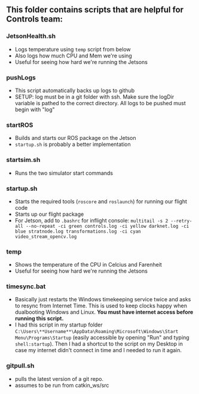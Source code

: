 ## This folder contains scripts that are helpful for Controls team: 

### JetsonHealth.sh 
- Logs temperature using `temp` script from below 
- Also logs how much CPU and Mem we're using 
- Useful for seeing how hard we're running the Jetsons 

### pushLogs 
- This script automatically backs up logs to github
- SETUP: log must be in a git folder with ssh. Make sure the logDir variable is pathed to the correct directory. All logs to be pushed must begin with "log"

### startROS 
- Builds and starts our ROS package on the Jetson 
- `startup.sh` is probably a better implementation 

### startsim.sh 
- Runs the two simulator start commands 

### startup.sh 
- Starts the required tools (`roscore` and `roslaunch`) for running our flight code 
- Starts up our flight package 
- For Jetson, add to `.bashrc` for inflight console: `multitail -s 2 --retry-all --no-repeat -ci green controls.log -ci yellow darknet.log -ci blue stratnode.log transformations.log -ci cyan video_stream_opencv.log`

### temp 
- Shows the temperature of the CPU in Celcius and Farenheit 
- Useful for seeing how hard we're running the Jetsons 

### timesync.bat 
- Basically just restarts the Windows timekeeping service twice and asks to resync from Internet Time. This is used to keep clocks happy when dualbooting Windows and Linux. **You must have internet access before running this script.** 
- I had this script in my startup folder `C:\Users\**Username**\AppData\Roaming\Microsoft\Windows\Start Menu\Programs\Startup` (easily accessible by opening "Run" and typing `shell:startup`). Then I had a shortcut to the script on my Desktop in case my internet didn't connect in time and I needed to run it again. 


### gitpull.sh 
- pulls the latest version of a git repo. 
- assumes to be run from catkin_ws/src
